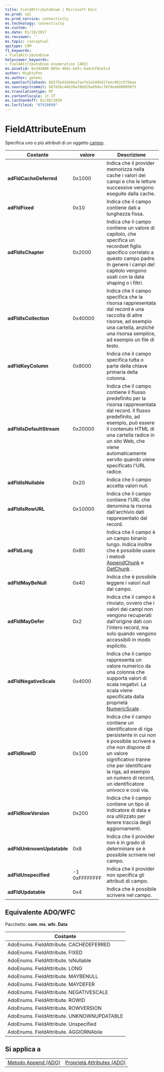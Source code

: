 ```yaml
---
title: FieldAttributeEnum | Microsoft Docs
ms.prod: sql
ms.prod_service: connectivity
ms.technology: connectivity
ms.custom: ''
ms.date: 01/19/2017
ms.reviewer: ''
ms.topic: conceptual
apitype: COM
f1_keywords:
- FieldAttributeEnum
helpviewer_keywords:
- FieldAttributeEnum enumeration [ADO]
ms.assetid: 6e34d886-005a-40dc-bd5c-6adcbf81e5cd
author: MightyPen
ms.author: genemi
ms.openlocfilehash: 0d375ed3dd4ea7ae7e2e5405d1feec962c5f56ae
ms.sourcegitcommit: b87d36c46b39af8b929ad94ec707dee8800950f5
ms.translationtype: MT
ms.contentlocale: it-IT
ms.lasthandoff: 02/08/2020
ms.locfileid: "67918699"
---
```

# <a name="fieldattributeenum"></a>FieldAttributeEnum
Specifica uno o più attributi di un oggetto [campo](../../../ado/reference/ado-api/field-object.md) .  
  
|Costante|valore|Descrizione|  
|--------------|-----------|-----------------|  
|**adFldCacheDeferred**|0x1000|Indica che il provider memorizza nella cache i valori dei campi e che le letture successive vengono eseguite dalla cache.|  
|**adFldFixed**|0x10|Indica che il campo contiene dati a lunghezza fissa.|  
|**adFldIsChapter**|0x2000|Indica che il campo contiene un valore di capitolo, che specifica un recordset figlio specifico correlato a questo campo padre. In genere i campi del capitolo vengono usati con la data shaping o i filtri.|  
|**adFldIsCollection**|0x40000|Indica che il campo specifica che la risorsa rappresentata dal record è una raccolta di altre risorse, ad esempio una cartella, anziché una risorsa semplice, ad esempio un file di testo.|  
|**adFldKeyColumn**|0x8000|Indica che il campo specifica tutta o parte della chiave primaria della colonna.|  
|**adFldIsDefaultStream**|0x20000|Indica che il campo contiene il flusso predefinito per la risorsa rappresentata dal record. Il flusso predefinito, ad esempio, può essere il contenuto HTML di una cartella radice in un sito Web, che viene automaticamente servito quando viene specificato l'URL radice.|  
|**adFldIsNullable**|0x20|Indica che il campo accetta valori null.|  
|**adFldIsRowURL**|0x10000|Indica che il campo contiene l'URL che denomina la risorsa dall'archivio dati rappresentato dal record.|  
|**adFldLong**|0x80|Indica che il campo è un campo binario lungo. Indica inoltre che è possibile usare i metodi [AppendChunk](../../../ado/reference/ado-api/appendchunk-method-ado.md) e [GetChunk](../../../ado/reference/ado-api/getchunk-method-ado.md) .|  
|**adFldMayBeNull**|0x40|Indica che è possibile leggere i valori null dal campo.|  
|**adFldMayDefer**|0x2|Indica che il campo è rinviato, ovvero che i valori dei campi non vengono recuperati dall'origine dati con l'intero record, ma solo quando vengono accessibili in modo esplicito.|  
|**adFldNegativeScale**|0x4000|Indica che il campo rappresenta un valore numerico da una colonna che supporta valori di scala negativi. La scala viene specificata dalla proprietà [NumericScale](../../../ado/reference/ado-api/numericscale-property-ado.md) .|  
|**adFldRowID**|0x100|Indica che il campo contiene un identificatore di riga persistente in cui non è possibile scrivere e che non dispone di un valore significativo tranne che per identificare la riga, ad esempio un numero di record, un identificatore univoco e così via.|  
|**adFldRowVersion**|0x200|Indica che il campo contiene un tipo di indicatore di data e ora utilizzato per tenere traccia degli aggiornamenti.|  
|**adFldUnknownUpdatable**|0x8|Indica che il provider non è in grado di determinare se è possibile scrivere nel campo.|  
|**adFldUnspecified**|-1 0xFFFFFFFF|Indica che il provider non specifica gli attributi di campo.|  
|**adFldUpdatable**|0x4|Indica che è possibile scrivere nel campo.|  
  
## <a name="adowfc-equivalent"></a>Equivalente ADO/WFC  
 Pacchetto: **com. ms. wfc. Data**  
  
|Costante|  
|--------------|  
|AdoEnums. FieldAttribute. CACHEDEFERRED|  
|AdoEnums. FieldAttribute. FIXED|  
|AdoEnums. FieldAttribute. IsNullable|  
|AdoEnums. FieldAttribute. LONG|  
|AdoEnums. FieldAttribute. MAYBENULL|  
|AdoEnums. FieldAttribute. MAYDEFER|  
|AdoEnums. FieldAttribute. NEGATIVESCALE|  
|AdoEnums. FieldAttribute. ROWID|  
|AdoEnums. FieldAttribute. ROWVERSION|  
|AdoEnums. FieldAttribute. UNKNOWNUPDATABLE|  
|AdoEnums. FieldAttribute. Unspecified|  
|AdoEnums. FieldAttribute. AGGIORNAbile|  
  
## <a name="applies-to"></a>Si applica a  
  
|||  
|-|-|  
|[Metodo Append (ADO)](../../../ado/reference/ado-api/append-method-ado.md)|[Proprietà Attributes (ADO)](../../../ado/reference/ado-api/attributes-property-ado.md)|
